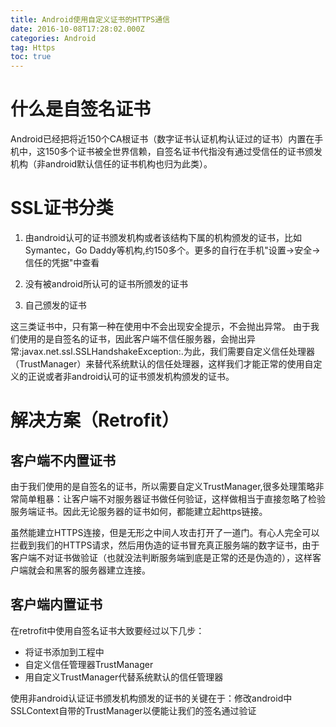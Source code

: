 ```yaml
---
title: Android使用自定义证书的HTTPS通信
date: 2016-10-08T17:28:02.000Z
categories: Android
tag: Https
toc: true
---
```


# 什么是自签名证书

Android已经把将近150个CA根证书（数字证书认证机构认证过的证书）内置在手机中，这150多个证书被全世界信赖，自签名证书代指没有通过受信任的证书颁发机构（非android默认信任的证书机构也归为此类）。

# SSL证书分类

1.  由android认可的证书颁发机构或者该结构下属的机构颁发的证书，比如Symantec，Go Daddy等机构,约150多个。更多的自行在手机"设置->安全->信任的凭据"中查看

2.  没有被android所认可的证书所颁发的证书

3.  自己颁发的证书

<!-- more -->

这三类证书中，只有第一种在使用中不会出现安全提示，不会抛出异常。 由于我们使用的是自签名的证书，因此客户端不信任服务器，会抛出异常:javax.net.ssl.SSLHandshakeException:.为此，我们需要自定义信任处理器（TrustManager）来替代系统默认的信任处理器，这样我们才能正常的使用自定义的正说或者非android认可的证书颁发机构颁发的证书。

# 解决方案（Retrofit）

## 客户端不内置证书

由于我们使用的是自签名的证书，所以需要自定义TrustManager,很多处理策略非常简单粗暴：让客户端不对服务器证书做任何验证，这样做相当于直接忽略了检验服务端证书。因此无论服务器的证书如何，都能建立起https链接。

虽然能建立HTTPS连接，但是无形之中间人攻击打开了一道门。有心人完全可以拦截到我们的HTTPS请求，然后用伪造的证书冒充真正服务端的数字证书，由于客户端不对证书做验证（也就没法判断服务端到底是正常的还是伪造的），这样客户端就会和黑客的服务器建立连接。

## 客户端内置证书

在retrofit中使用自签名证书大致要经过以下几步：

-   将证书添加到工程中
-   自定义信任管理器TrustManager
-   用自定义TrustManager代替系统默认的信任管理器

使用非android认证证书颁发机构颁发的证书的关键在于：修改android中SSLContext自带的TrustManager以便能让我们的签名通过验证
